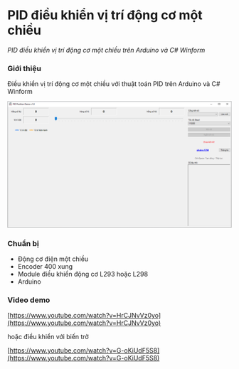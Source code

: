 # PID điều khiển vị trí động cơ một chiều
*PID điều khiển vị trí động cơ một chiều trên Arduino và C# Winform*

### Giới thiệu
Điều khiển vị trí động cơ một chiều với thuật toán PID trên Arduino và C# Winform

![PID điều khiển vị trí động cơ một chiều](images/image-01.png)

### Chuẩn bị
- Động cơ điện một chiều
- Encoder 400 xung
- Module điều khiển động cơ L293 hoặc L298
- Arduino

### Video demo

[https://www.youtube.com/watch?v=HrCJNvVz0yo](https://www.youtube.com/watch?v=HrCJNvVz0yo)

hoặc điều khiển với biến trở

[https://www.youtube.com/watch?v=G-oKiUdF5S8](https://www.youtube.com/watch?v=G-oKiUdF5S8)

